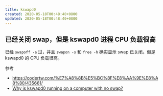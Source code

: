 ```yaml
---
title: kswapd0
created: 2020-05-18T00:48:40+0800
updated: 2020-05-18T00:48:40+0800
---
```



## 已经关闭 swap，但是 kswapd0 进程 CPU 负载很高

已经 `swapoff -a` 过，并且 `swapon -s` 和 `free -h` 确实显示 swap 已关闭。但是 kswapd0 的 CPU 负载很高。

参考

- https://codertw.com/%E7%A8%8B%E5%BC%8F%E8%AA%9E%E8%A8%80/435661/
- [Why is kswapd0 running on a computer with no swap?](https://askubuntu.com/q/432809/1675926)
